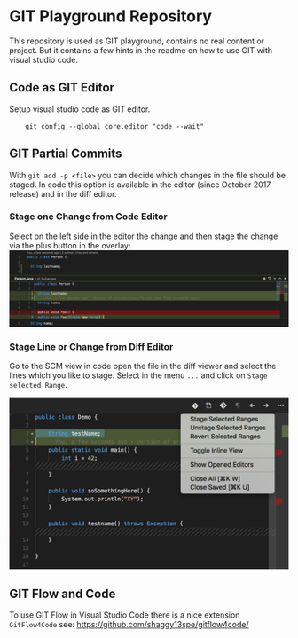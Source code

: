 # GIT Playground Repository

This repository is used as GIT playground, contains no real content or project. But it contains a few hints in the readme on how to use GIT with visual studio code.

## Code as GIT Editor

Setup visual studio code as GIT editor.

		git config --global core.editor "code --wait"

## GIT Partial Commits

With `git add -p <file>` you can decide which changes in the file should be staged. 
In code this option is available in the editor (since October 2017 release) and in the diff editor.

### Stage one Change from Code Editor

Select on the left side in the editor the change and then stage the change via the plus button in the overlay:
![Code stage partial changes](src/docs/images/editor-git-partial-add.png)

### Stage Line or Change from Diff Editor

Go to the SCM view in code open the file in the diff viewer and select the lines which you like to stage. Select in the menu `...` and click on `Stage selected Range`.

![Code stage partial changes in diff editor](src/docs/images/editor-git-diff-partial-stage.png)

## GIT Flow and Code

To use GIT Flow in Visual Studio Code there is a nice extension `GitFlow4Code` see:
https://github.com/shaggy13spe/gitflow4code/